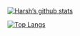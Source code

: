 [![Harsh’s github stats](https://github-readme-stats.vercel.app/api?username=070harshh)](https://github.com/070harshh)

[![Top Langs](https://github-readme-stats.vercel.app/api/top-langs/?username=070harshh&layout=compact)](https://github.com/070harshh)
<!---
070harshh/070harshh is a ✨ special ✨ repository because its `README.md` (this file) appears on your GitHub profile.
You can click the Preview link to take a look at your changes.
--->
